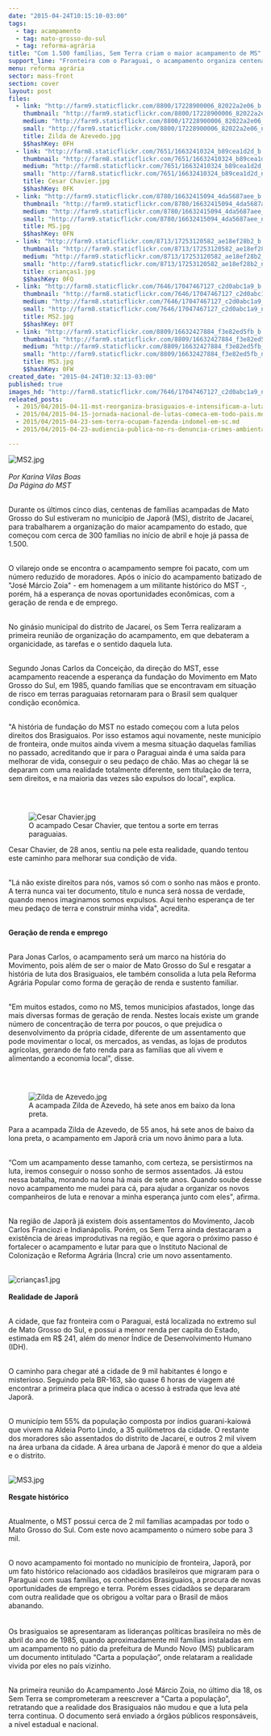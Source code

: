 ```yaml
---
date: "2015-04-24T10:15:10-03:00"
tags:
  - tag: acampamento
  - tag: mato-grosso-do-sul
  - tag: reforma-agrária
title: "Com 1.500 famílias, Sem Terra criam o maior acampamento de MS"
support_line: "Fronteira com o Paraguai, o acampamento organiza centenas de famílias que tentaram construir suas vidas em terras paraguaias."
menu: reforma agrária
sector: mass-front
section: cover
layout: post
files:
  - link: "http://farm9.staticflickr.com/8800/17228900006_82022a2e06_b.jpg"
    thumbnail: "http://farm9.staticflickr.com/8800/17228900006_82022a2e06_t.jpg"
    medium: "http://farm9.staticflickr.com/8800/17228900006_82022a2e06_z.jpg"
    small: "http://farm9.staticflickr.com/8800/17228900006_82022a2e06_n.jpg"
    title: Zilda de Azevedo.jpg
    $$hashKey: 0FH
  - link: "http://farm8.staticflickr.com/7651/16632410324_b89cea1d2d_b.jpg"
    thumbnail: "http://farm8.staticflickr.com/7651/16632410324_b89cea1d2d_t.jpg"
    medium: "http://farm8.staticflickr.com/7651/16632410324_b89cea1d2d_z.jpg"
    small: "http://farm8.staticflickr.com/7651/16632410324_b89cea1d2d_n.jpg"
    title: Cesar Chavier.jpg
    $$hashKey: 0FK
  - link: "http://farm9.staticflickr.com/8780/16632415094_4da5687aee_b.jpg"
    thumbnail: "http://farm9.staticflickr.com/8780/16632415094_4da5687aee_t.jpg"
    medium: "http://farm9.staticflickr.com/8780/16632415094_4da5687aee_z.jpg"
    small: "http://farm9.staticflickr.com/8780/16632415094_4da5687aee_n.jpg"
    title: MS.jpg
    $$hashKey: 0FN
  - link: "http://farm9.staticflickr.com/8713/17253120582_ae18ef28b2_b.jpg"
    thumbnail: "http://farm9.staticflickr.com/8713/17253120582_ae18ef28b2_t.jpg"
    medium: "http://farm9.staticflickr.com/8713/17253120582_ae18ef28b2_z.jpg"
    small: "http://farm9.staticflickr.com/8713/17253120582_ae18ef28b2_n.jpg"
    title: crianças1.jpg
    $$hashKey: 0FQ
  - link: "http://farm8.staticflickr.com/7646/17047467127_c2d0abc1a9_b.jpg"
    thumbnail: "http://farm8.staticflickr.com/7646/17047467127_c2d0abc1a9_t.jpg"
    medium: "http://farm8.staticflickr.com/7646/17047467127_c2d0abc1a9_z.jpg"
    small: "http://farm8.staticflickr.com/7646/17047467127_c2d0abc1a9_n.jpg"
    title: MS2.jpg
    $$hashKey: 0FT
  - link: "http://farm9.staticflickr.com/8809/16632427884_f3e82ed5fb_b.jpg"
    thumbnail: "http://farm9.staticflickr.com/8809/16632427884_f3e82ed5fb_t.jpg"
    medium: "http://farm9.staticflickr.com/8809/16632427884_f3e82ed5fb_z.jpg"
    small: "http://farm9.staticflickr.com/8809/16632427884_f3e82ed5fb_n.jpg"
    title: MS3.jpg
    $$hashKey: 0FW
created_date: "2015-04-24T10:32:13-03:00"
published: true
images_hd: "http://farm8.staticflickr.com/7646/17047467127_c2d0abc1a9_n.jpg"
releated_posts:
  - 2015/04/2015-04-11-mst-reorganiza-brasiguaios-e-intensificam-a-luta-pela-terra-em-mato-grosso-do-sul.md
  - 2015/04/2015-04-15-jornada-nacional-de-lutas-comeca-em-todo-pais.md
  - 2015/04/2015-04-23-sem-terra-ocupam-fazenda-indomel-em-sc.md
  - 2015/04/2015-04-23-audiencia-publica-no-rs-denuncia-crimes-ambientais-em-fazenda-ocupa-pelos-sem-terra.md

---
```

<p><img alt="MS2.jpg" src="http://farm8.staticflickr.com/7646/17047467127_c2d0abc1a9_b.jpg" /><br />
<br />
<em>Por Karina Vilas Boas<br />
Da P&aacute;gina do MST</em></p>

<p><br />
Durante os &uacute;ltimos cinco dias, centenas de fam&iacute;lias acampadas de Mato Grosso do Sul estiveram no munic&iacute;pio de Japor&atilde; (MS), distrito de Jacare&iacute;, para trabalharem a organiza&ccedil;&atilde;o do maior acampamento do estado, que come&ccedil;ou com cerca de 300 fam&iacute;lias no in&iacute;cio de abril e hoje j&aacute; passa de 1.500.</p>

<p><br />
O vilarejo onde se encontra o acampamento sempre foi pacato, com um n&uacute;mero reduzido de moradores. Ap&oacute;s o in&iacute;cio do acampamento batizado de &quot;Jos&eacute; M&aacute;rcio Zoia&quot; - em homenagem a um militante hist&oacute;rico do MST -, por&eacute;m, h&aacute; a esperan&ccedil;a de novas oportunidades econ&ocirc;micas, com a gera&ccedil;&atilde;o de renda e de emprego.</p>

<p><br />
No gin&aacute;sio municipal do distrito de Jacare&iacute;, os Sem Terra realizaram a primeira reuni&atilde;o de organiza&ccedil;&atilde;o do acampamento, em que debateram a organicidade, as tarefas e o sentido daquela luta.</p>

<p><br />
Segundo Jonas Carlos da Concei&ccedil;&atilde;o, da dire&ccedil;&atilde;o do MST, esse acampamento reacende a esperan&ccedil;a da funda&ccedil;&atilde;o do Movimento em Mato Grosso do Sul, em 1985, quando fam&iacute;lias que se encontravam em situa&ccedil;&atilde;o de risco em terras paraguaias retornaram para o Brasil sem qualquer condi&ccedil;&atilde;o econ&ocirc;mica.</p>

<p><br />
&quot;A hist&oacute;ria de funda&ccedil;&atilde;o do MST no estado come&ccedil;ou com a luta pelos direitos dos Brasiguaios. Por isso estamos aqui novamente, neste munic&iacute;pio de fronteira, onde muitos ainda vivem a mesma situa&ccedil;&atilde;o daquelas fam&iacute;lias no passado, acreditando que ir para o Paraguai ainda &eacute; uma sa&iacute;da para melhorar de vida, conseguir o seu peda&ccedil;o de ch&atilde;o. Mas ao chegar l&aacute; se deparam com uma realidade totalmente diferente, sem titula&ccedil;&atilde;o de terra, sem direitos, e na maioria das vezes s&atilde;o expulsos do local&quot;, explica.</p>

<p>&nbsp;</p>

<figure class="image" style="float:left"><img alt="Cesar Chavier.jpg" src="http://farm8.staticflickr.com/7651/16632410324_b89cea1d2d_b.jpg" />
<figcaption>O acampado Cesar Chavier, que tentou a sorte em terras paraguaias.</figcaption>
</figure>

<p>Cesar Chavier, de 28 anos, sentiu na pele esta realidade, quando tentou este caminho para melhorar sua condi&ccedil;&atilde;o de vida.</p>

<p><br />
&quot;L&aacute; n&atilde;o existe direitos para n&oacute;s, vamos s&oacute; com o sonho nas m&atilde;os e pronto. A terra nunca vai ter documento, t&iacute;tulo e nunca ser&aacute; nossa de verdade, quando menos imaginamos somos expulsos. Aqui tenho esperan&ccedil;a de ter meu peda&ccedil;o de terra e construir minha vida&quot;, acredita.</p>

<p><br />
<strong>Gera&ccedil;&atilde;o de renda e emprego</strong></p>

<p><br />
Para Jonas Carlos, o acampamento ser&aacute; um marco na hist&oacute;ria do Movimento, pois al&eacute;m de ser o maior de Mato Grosso do Sul e resgatar a hist&oacute;ria de luta dos Brasiguaios, ele tamb&eacute;m consolida a luta pela Reforma Agr&aacute;ria Popular como forma de gera&ccedil;&atilde;o de renda e sustento familiar.</p>

<p><br />
&quot;Em muitos estados, como no MS, temos munic&iacute;pios afastados, longe das mais diversas formas de gera&ccedil;&atilde;o de renda. Nestes locais existe um grande n&uacute;mero de concentra&ccedil;&atilde;o de terra por poucos, o que prejudica o desenvolvimento da pr&oacute;pria cidade, diferente de um assentamento que pode movimentar o local, os mercados, as vendas, as lojas de produtos agr&iacute;colas, gerando de fato renda para as fam&iacute;lias que ali vivem e alimentando a economia local&quot;, disse.</p>

<p>&nbsp;</p>

<figure class="image" style="float:right"><img alt="Zilda de Azevedo.jpg" src="http://farm9.staticflickr.com/8800/17228900006_82022a2e06_b.jpg" />
<figcaption>A acampada Zilda de Azevedo, h&aacute; sete anos em baixo da lona preta.</figcaption>
</figure>

<p>Para a acampada Zilda de Azevedo, de 55 anos, h&aacute; sete anos de baixo da lona preta, o acampamento em Japor&atilde; cria um novo &acirc;nimo para a luta.</p>

<p><br />
&ldquo;Com um acampamento desse tamanho, com certeza, se persistirmos na luta, iremos conseguir o nosso sonho de sermos assentados. J&aacute; estou nessa batalha, morando na lona h&aacute; mais de sete anos. Quando soube desse novo acampamento me mudei para c&aacute;, para ajudar a organizar os novos companheiros de luta e renovar a minha esperan&ccedil;a junto com eles&quot;, afirma.</p>

<p><br />
Na regi&atilde;o de Japor&atilde; j&aacute; existem dois assentamentos do Movimento, Jacob Carlos Franciozi e Indian&aacute;polis. Por&eacute;m, os Sem Terra ainda destacaram a exist&ecirc;ncia de &aacute;reas improdutivas na regi&atilde;o, e que agora o pr&oacute;ximo passo &eacute; fortalecer o acampamento e lutar para que o Instituto Nacional de Coloniza&ccedil;&atilde;o e Reforma Agr&aacute;ria (Incra) crie um novo assentamento.<br />
&nbsp;</p>

<p><img alt="crianças1.jpg" src="http://farm9.staticflickr.com/8713/17253120582_ae18ef28b2_b.jpg" /><br />
<br />
<strong>Realidade de Japor&atilde;</strong></p>

<p><br />
A cidade, que faz fronteira com o Paraguai, est&aacute; localizada no extremo sul de Mato Grosso do Sul, e possui a menor renda per capita do Estado, estimada em R$ 241, al&eacute;m do menor &Iacute;ndice de Desenvolvimento Humano (IDH).</p>

<p><br />
O caminho para chegar at&eacute; a cidade de 9 mil habitantes &eacute; longo e misterioso. Seguindo pela BR-163, s&atilde;o quase 6 horas de viagem at&eacute; encontrar a primeira placa que indica o acesso &agrave; estrada que leva at&eacute; Japor&atilde;.</p>

<p><br />
O munic&iacute;pio tem 55% da popula&ccedil;&atilde;o composta por &iacute;ndios guarani-kaiow&aacute; que vivem na Aldeia Porto Lindo, a 35 quil&ocirc;metros da cidade. O restante dos moradores s&atilde;o assentados do distrito de Jacare&iacute;, e outros 2 mil vivem na &aacute;rea urbana da cidade. A &aacute;rea urbana de Japor&atilde; &eacute; menor do que a aldeia e o distrito.<br />
&nbsp;</p>

<p><img alt="MS3.jpg" src="http://farm9.staticflickr.com/8809/16632427884_f3e82ed5fb_b.jpg" /><br />
<br />
<strong>Resgate hist&oacute;rico</strong></p>

<p><br />
Atualmente, o MST possui cerca de 2 mil fam&iacute;lias acampadas por todo o Mato Grosso do Sul. Com este novo acampamento o n&uacute;mero sobe para 3 mil.</p>

<p><br />
O novo acampamento foi montado no munic&iacute;pio de fronteira, Japor&atilde;, por um fato hist&oacute;rico relacionado aos cidad&atilde;os brasileiros que migraram para o Paraguai com suas fam&iacute;lias, os conhecidos Brasiguaios, a procura de novas oportunidades de emprego e terra. Por&eacute;m esses cidad&atilde;os se depararam com outra realidade que os obrigou a voltar para o Brasil de m&atilde;os abanando.<br />
&nbsp;<br />
<br />
Os brasiguaios se apresentaram as lideran&ccedil;as pol&iacute;ticas brasileira no m&ecirc;s de abril do ano de 1985, quando aproximadamente mil fam&iacute;lias instaladas em um acampamento no p&aacute;tio da prefeitura de Mundo Novo (MS) publicaram um documento intitulado &ldquo;Carta a popula&ccedil;&atilde;o&rdquo;, onde relataram a realidade vivida por eles no pa&iacute;s vizinho.</p>

<p><br />
Na primeira reuni&atilde;o do Acampamento Jos&eacute; M&aacute;rcio Zoia, no &uacute;ltimo dia 18, os Sem Terra se comprometeram a reescrever a &quot;Carta a popula&ccedil;&atilde;o&quot;, retratando que a realidade dos Brasiguaios n&atilde;o mudou e que a luta pela terra continua. O documento ser&aacute; enviado a &oacute;rg&atilde;os p&uacute;blicos respons&aacute;veis, a n&iacute;vel estadual e nacional.</p>

<p>&nbsp;</p>
